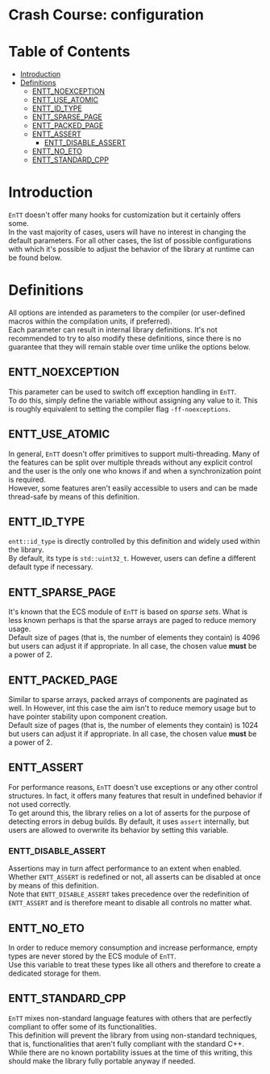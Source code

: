 # Crash Course: configuration

<!--
@cond TURN_OFF_DOXYGEN
-->
# Table of Contents

* [Introduction](#introduction)
* [Definitions](#definitions)
  * [ENTT_NOEXCEPTION](#entt_noexcept)
  * [ENTT_USE_ATOMIC](#entt_use_atomic)
  * [ENTT_ID_TYPE](#entt_id_type)
  * [ENTT_SPARSE_PAGE](#entt_sparse_page)
  * [ENTT_PACKED_PAGE](#entt_packed_page)
  * [ENTT_ASSERT](#entt_assert)
    * [ENTT_DISABLE_ASSERT](#entt_disable_assert)
  * [ENTT_NO_ETO](#entt_no_eto)
  * [ENTT_STANDARD_CPP](#entt_standard_cpp)

<!--
@endcond TURN_OFF_DOXYGEN
-->

# Introduction

`EnTT` doesn't offer many hooks for customization but it certainly offers
some.<br/>
In the vast majority of cases, users will have no interest in changing the
default parameters. For all other cases, the list of possible configurations
with which it's possible to adjust the behavior of the library at runtime can be
found below.

# Definitions

All options are intended as parameters to the compiler (or user-defined macros
within the compilation units, if preferred).<br/>
Each parameter can result in internal library definitions. It's not recommended
to try to also modify these definitions, since there is no guarantee that they
will remain stable over time unlike the options below.

## ENTT_NOEXCEPTION

This parameter can be used to switch off exception handling in `EnTT`.<br/>
To do this, simply define the variable without assigning any value to it. This
is roughly equivalent to setting the compiler flag `-ff-noexceptions`.

## ENTT_USE_ATOMIC

In general, `EnTT` doesn't offer primitives to support multi-threading. Many of
the features can be split over multiple threads without any explicit control and
the user is the only one who knows if and when a synchronization point is
required.<br/>
However, some features aren't easily accessible to users and can be made
thread-safe by means of this definition.

## ENTT_ID_TYPE

`entt::id_type` is directly controlled by this definition and widely used within
the library.<br/>
By default, its type is `std::uint32_t`. However, users can define a different
default type if necessary.

## ENTT_SPARSE_PAGE

It's known that the ECS module of `EnTT` is based on _sparse sets_. What is less
known perhaps is that the sparse arrays are paged to reduce memory usage.<br/>
Default size of pages (that is, the number of elements they contain) is 4096 but
users can adjust it if appropriate. In all case, the chosen value **must** be a
power of 2.

## ENTT_PACKED_PAGE

Similar to sparse arrays, packed arrays of components are paginated as well. In
However, int this case the aim isn't to reduce memory usage but to have pointer
stability upon component creation.<br/>
Default size of pages (that is, the number of elements they contain) is 1024 but
users can adjust it if appropriate. In all case, the chosen value **must** be a
power of 2.

## ENTT_ASSERT

For performance reasons, `EnTT` doesn't use exceptions or any other control
structures. In fact, it offers many features that result in undefined behavior
if not used correctly.<br/>
To get around this, the library relies on a lot of asserts for the purpose of
detecting errors in debug builds. By default, it uses `assert` internally, but
users are allowed to overwrite its behavior by setting this variable.

### ENTT_DISABLE_ASSERT

Assertions may in turn affect performance to an extent when enabled. Whether
`ENTT_ASSERT` is redefined or not, all asserts can be disabled at once by means
of this definition.<br/>
Note that `ENTT_DISABLE_ASSERT` takes precedence over the redefinition of
`ENTT_ASSERT` and is therefore meant to disable all controls no matter what.

## ENTT_NO_ETO

In order to reduce memory consumption and increase performance, empty types are
never stored by the ECS module of `EnTT`.<br/>
Use this variable to treat these types like all others and therefore to create a
dedicated storage for them.

## ENTT_STANDARD_CPP

`EnTT` mixes non-standard language features with others that are perfectly
compliant to offer some of its functionalities.<br/>
This definition will prevent the library from using non-standard techniques,
that is, functionalities that aren't fully compliant with the standard C++.<br/>
While there are no known portability issues at the time of this writing, this
should make the library fully portable anyway if needed.
